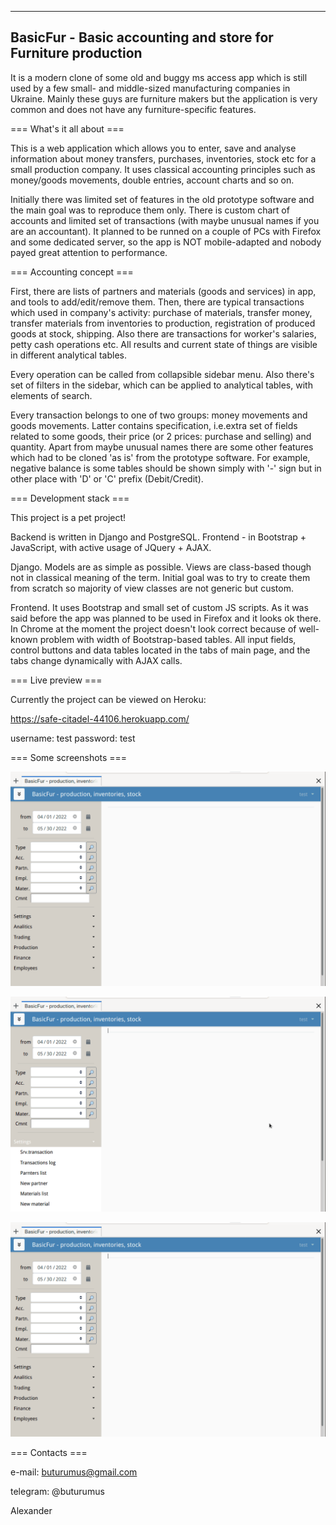 
--------------------------------------------------------------
BasicFur - Basic accounting and store for Furniture production
--------------------------------------------------------------

It is a modern clone of some old and buggy ms access app which is still used by a few small- and middle-sized manufacturing companies in Ukraine. 
Mainly these guys are furniture makers but the application is very common and does not have any furniture-specific features. 



=== What's it all about ===

This is a web application which allows you to enter, save and analyse information about money transfers, purchases, inventories, stock etc for a small production company. It uses classical accounting principles such as money/goods movements, double entries, account charts and so on.

Initially there was limited set of features in the old prototype software and the main goal was to reproduce them only. There is custom chart of accounts and limited set of transactions (with maybe unusual names if you are an accountant). It planned to be runned on a couple of PCs with Firefox and some dedicated server, so the app is NOT mobile-adapted and nobody payed great attention to performance.



=== Accounting concept ===

First, there are lists of partners and materials (goods and services) in app, and tools to add/edit/remove them.
Then, there are typical transactions which used in company's activity: purchase of materials, transfer money, transfer materials from inventories to production, registration of produced goods at stock, shipping. Also there are transactions for worker's salaries, petty cash operations etc. All results and current state of things are visible in different analytical tables.

Every operation can be called from collapsible sidebar menu.
Also there's set of filters in the sidebar, which can be applied to analytical tables, with elements of search.  

Every transaction belongs to one of two groups: money movements and goods movements. Latter contains specification, i.e.extra set of fields related to some goods, their price (or 2 prices: purchase and selling) and quantity. 
Apart from maybe unusual names there are some other features which had to be cloned 'as is' from the prototype software. For example, negative balance is some tables should be shown simply with '-' sign but in other place with 'D' or 'C' prefix (Debit/Credit). 



=== Development stack ===

This project is a pet project!

Backend is written in Django and PostgreSQL.
Frontend - in Bootstrap + JavaScript, with active usage of JQuery + AJAX.

Django.
Models are as simple as possible.
Views are class-based though not in classical meaning of the term. Initial goal was to try to create them from scratch so majority of view classes are not generic but custom.  

Frontend.
It uses Bootstrap and small set of custom JS scripts. As it was said before the app was planned to be used in Firefox and it looks ok there. In Chrome at the moment the project doesn't look correct because of well-known problem with width of Bootstrap-based tables.
All input fields, control buttons and data tables located in the tabs of main page, and the tabs change dynamically with AJAX calls. 



=== Live preview ===

Currently the project can be viewed on Heroku:


https://safe-citadel-44106.herokuapp.com/


username: test
password: test



=== Some screenshots ===

![Animated GIF 01...](/screenshots/01.gif?raw=true)

![Animated GIF 02...](/screenshots/02.gif?raw=true)

![Animated GIF 03...](/screenshots/03.gif?raw=true)



=== Contacts ===


e-mail:   buturumus@gmail.com


telegram: @buturumus


Alexander



